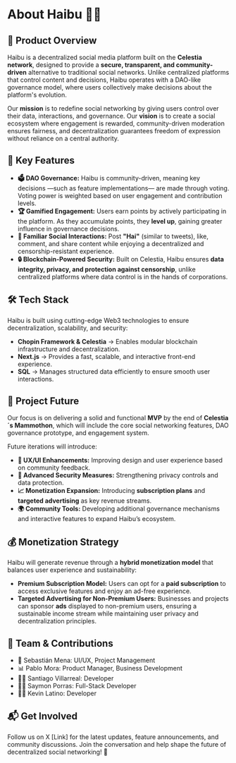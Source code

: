 # About Haibu 🐝🍯 

## 🚀 Product Overview  
Haibu is a decentralized social media platform built on the **Celestia network**, designed to provide a **secure, transparent, and community-driven** alternative to traditional social networks. Unlike centralized platforms that control content and decisions, Haibu operates with a DAO-like governance model, where users collectively make decisions about the platform's evolution.  

Our **mission** is to redefine social networking by giving users control over their data, interactions, and governance. Our **vision** is to create a social ecosystem where engagement is rewarded, community-driven moderation ensures fairness, and decentralization guarantees freedom of expression without reliance on a central authority.  

## 🌟 Key Features  
- **🗳️ DAO Governance:** Haibu is community-driven, meaning key decisions —such as feature implementations— are made through voting. Voting power is weighted based on user engagement and contribution levels.  
- **🏆 Gamified Engagement:** Users earn points by actively participating in the platform. As they accumulate points, they **level up**, gaining greater influence in governance decisions.  
- **💬 Familiar Social Interactions:** Post **"Hai"** (similar to tweets), like, comment, and share content while enjoying a decentralized and censorship-resistant experience.  
- **🔒 Blockchain-Powered Security:** Built on Celestia, Haibu ensures **data integrity, privacy, and protection against censorship**, unlike centralized platforms where data control is in the hands of corporations.  

## 🛠️ Tech Stack  
Haibu is built using cutting-edge Web3 technologies to ensure decentralization, scalability, and security:  
- **Chopin Framework & Celestia** → Enables modular blockchain infrastructure and decentralization.  
- **Next.js** → Provides a fast, scalable, and interactive front-end experience.  
- **SQL** → Manages structured data efficiently to ensure smooth user interactions.  

## 🔮 Project Future  
Our focus is on delivering a solid and functional **MVP** by the end of **Celestia´s Mammothon**, which will include the core social networking features, DAO governance prototype, and engagement system.  

Future iterations will introduce:  
- **🚀 UX/UI Enhancements:** Improving design and user experience based on community feedback.  
- **🔐 Advanced Security Measures:** Strengthening privacy controls and data protection.  
- **📈 Monetization Expansion:** Introducing **subscription plans** and **targeted advertising** as key revenue streams.  
- **🌍 Community Tools:** Developing additional governance mechanisms and interactive features to expand Haibu’s ecosystem.  

## 💰 Monetization Strategy  
Haibu will generate revenue through a **hybrid monetization model** that balances user experience and sustainability:  
- **Premium Subscription Model:** Users can opt for a **paid subscription** to access exclusive features and enjoy an ad-free experience.  
- **Targeted Advertising for Non-Premium Users:** Businesses and projects can sponsor **ads** displayed to non-premium users, ensuring a sustainable income stream while maintaining user privacy and decentralization principles.  

## 👥 Team & Contributions  
- 🎨 Sebastián Mena: UI/UX, Project Management
- 📊 Pablo Mora: Product Manager, Business Development
- 🧑‍💻 Santiago Villarreal: Developer
- 🧑‍💻 Saymon Porras: Full-Stack Developer
- 🧑‍💻 Kevin Latino: Developer 

## 📬 Get Involved  
Follow us on X [Link] for the latest updates, feature announcements, and community discussions. Join the conversation and help shape the future of decentralized social networking! 🚀
